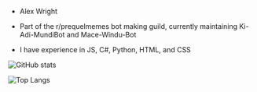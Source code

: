 - Alex Wright

- Part of the r/prequelmemes bot making guild, currently maintaining Ki-Adi-MundiBot and Mace-Windu-Bot

- I have experience in JS, C#, Python, HTML, and CSS


![GitHub stats](https://github-readme-stats.vercel.app/api?username=DarthEggo&show_icons=true&theme=tokyonight)

![Top Langs](https://github-readme-stats.vercel.app/api/top-langs/?username=DarthEggo&theme=tokyonight)


